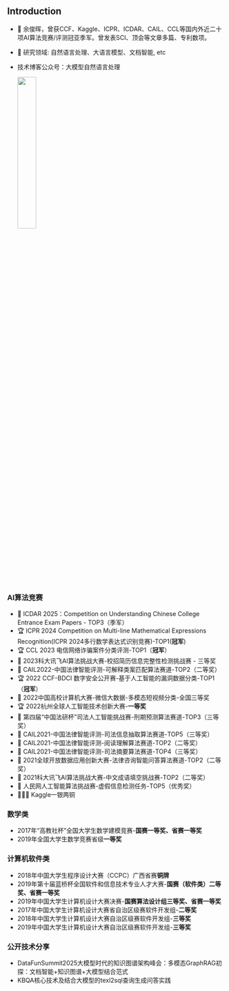 ## Introduction
- 👋 余俊晖，曾获CCF、Kaggle、ICPR、ICDAR、CAIL、CCL等国内外近二十项AI算法竞赛/评测冠亚季军。曾发表SCI、顶会等文章多篇、专利数项。
- 💞️ 研究领域: 自然语言处理、大语言模型、文档智能, etc
- 技术博客公众号：大模型自然语言处理
  
  <img src="we.png" width="30%" height="auto">

### AI算法竞赛
- 🥉 ICDAR 2025：Competition on Understanding Chinese College Entrance Exam Papers - TOP3（季军）
- 🏆 ICPR 2024 Competition on Multi-line Mathematical Expressions Recognition(ICPR 2024多行数学表达式识别竞赛)-TOP1(**冠军**) 
- 🏆 CCL 2023 电信网络诈骗案件分类评测-TOP1（**冠军**） 
- 🥉 2023科大讯飞AI算法挑战大赛-校招简历信息完整性检测挑战赛 - 三等奖
- 🥈 CAIL2022-中国法律智能评测-可解释类案匹配算法赛道-TOP2（二等奖）
- 🏆 2022 CCF-BDCI 数字安全公开赛-基于人工智能的漏洞数据分类-TOP1（**冠军**）
- 🥉 2022中国高校计算机大赛-微信大数据-多模态短视频分类-全国三等奖
- 🏆 2022杭州全球人工智能技术创新大赛-**一等奖**
- 🥉 第四届“中国法研杯”司法人工智能挑战赛-刑期预测算法赛道-TOP3（三等奖）
- 🥉 CAIL2021-中国法律智能评测-司法信息抽取算法赛道-TOP5（三等奖）
- 🥈 CAIL2021-中国法律智能评测-阅读理解算法赛道-TOP2（二等奖）
- 🥉 CAIL2021-中国法律智能评测-司法摘要算法赛道-TOP4（三等奖）
- 🥈 2021全球开放数据应用创新大赛-法律咨询智能问答算法赛道-TOP2（二等奖）
- 🥈 2021科大讯飞AI算法挑战大赛-中文成语填空挑战赛-TOP2（二等奖）
- 🥉 人民网人工智能算法挑战赛-虚假信息检测任务-TOP5（优秀奖） 
- 🥈🥉🥉 Kaggle一银两铜



### 数学类
- 2017年“高教社杯”全国大学生数学建模竞赛-**国赛一等奖、省赛一等奖**
- 2019年全国大学生数学竞赛省级**一等奖**

### 计算机软件类
- 2018年中国大学生程序设计大赛（CCPC）广西省赛**铜牌**
- 2019年第十届蓝桥杯全国软件和信息技术专业人才大赛-**国赛（软件类）二等奖、省赛一等奖**
- 2019年中国大学生计算机设计大赛决赛-**国赛算法设计组三等奖、省赛一等奖**
- 2017年中国大学生计算机设计大赛省自治区级赛软件开发组-**二等奖**
- 2018年中国大学生计算机设计大赛自治区级赛软件开发组-**三等奖**
- 2019年中国大学生计算机设计大赛自治区级赛软件开发组-**三等奖**

### 公开技术分享
- DataFunSummit2025大模型时代的知识图谱架构峰会：多模态GraphRAG初探：文档智能+知识图谱+大模型结合范式
- KBQA核心技术及结合大模型的texl2sql查询生成问答实践

